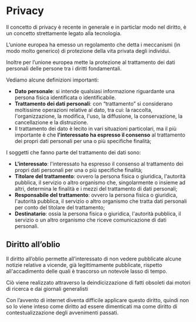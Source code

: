 ﻿# Privacy

Il concetto di privacy è recente in generale e in particlar modo nel diritto, è un concetto strettamente legato alla tecnologia.

L’unione europea ha emesso un regolamento che detta i meccanismi (in modo molto generico) di protezione della vita privata degli individui.

Inoltre per l’unione europea mette la protezione al trattamento dei dati personali delle persone tra i diritti fondamentali.

Vediamo alcune definizioni importanti:

- **Dato personale**: si intende qualsiasi informazione riguardante una persona fisica identificata o identificabile.
- **Trattamento dei dati personali**: con “trattamento” si considerano moltissime operazioni relative al dato, tra cui: la raccolta, l'organizzazione, la modifica, l'uso, la diffusione, la conservazione, la cancellazione e la distruzione.
- Il trattamento dei dato è lecito in vari situazioni particolari, ma il più importante è che **l'interessato ha espresso il consenso** al trattamento dei propri dati personali per una o più specifiche finalità;

I soggetti che fanno parte del trattamento dei dati sono:

- **L’interessato**: l'interessato ha espresso il consenso al trattamento dei propri dati personali per una o più specifiche finalità;
- **Titolare del trattamento**: ovvero la persona fisica o giuridica, l'autorità pubblica, il servizio o altro organismo che, singolarmente o insieme ad altri, determina le finalità e i mezzi del trattamento di dati personali;
- **Responsabile del trattamento**: ovvero la persona fisica o giuridica, l'autorità pubblica, il servizio o altro organismo che tratta dati personali per conto del titolare del trattamento;
- **Destinatario**: ossia la persona fisica o giuridica, l'autorità pubblica, il servizio o un altro organismo che riceve comunicazione di dati personali.

## Diritto all’oblio

Il diritto all’oblio permette all’interessato di non vedere pubblicate alcune notizie relative a vicende, già legittimamente pubblicate, rispetto all'accadimento delle quali è trascorso un notevole lasso di tempo.

Ciò viene realizzato attraverso la deindicizzazione di fatti obsoleti dai motori di ricerca e dai giornali generalisti

Con l’avvento di internet diventa difficile applicare questo diritto, quindi non so lo viene inteso come diritto ad essere dimenticati ma come diritto di contestualizzazione degli avvenimenti passati.
